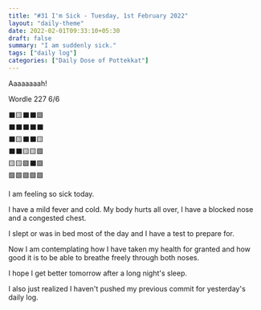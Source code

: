 ```yaml
---
title: "#31 I'm Sick - Tuesday, 1st February 2022"
layout: "daily-theme"
date: 2022-02-01T09:33:10+05:30
draft: false
summary: "I am suddenly sick."
tags: ["daily log"]
categories: ["Daily Dose of Pottekkat"]
---
```


Aaaaaaaah!

Wordle 227 6/6

⬛🟨⬛⬛🟩\
⬛⬛⬛⬛⬛\
⬛🟨⬛⬛🟨\
⬛⬛🟨🟨🟩\
🟨🟨🟩⬛🟩\
🟩🟩🟩🟩🟩

I am feeling so sick today.

I have a mild fever and cold. My body hurts all over, I have a blocked nose and a congested chest.

I slept or was in bed most of the day and I have a test to prepare for.

Now I am contemplating how I have taken my health for granted and how good it is to be able to breathe freely through both noses.

I hope I get better tomorrow after a long night's sleep.

I also just realized I haven't pushed my previous commit for yesterday's daily log.

